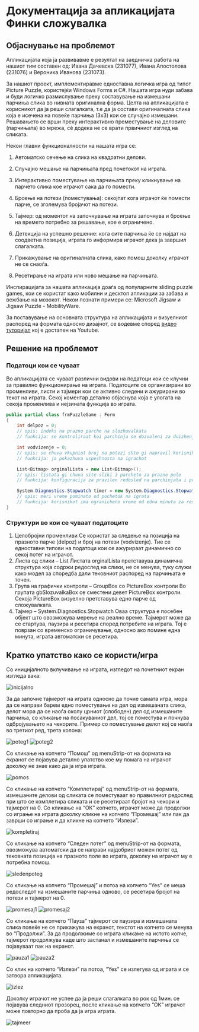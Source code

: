 # Документација за апликацијата Финки сложувалка

## Објаснување на проблемот


Апликацијата која ја развивавме е резултат на заедничка работа на нашиот тим составен од: Ивана Дачевска (231077), Ивана Апостолова (231076) и Вероника Иванова (231073).

За нашиот проект, имплементиравме едноставна логичка игра од типот Picture Puzzle, користејќи Windows Forms и C#. Нашата игра нуди забава и буди логичко размислување преку составување на измешани парчиња слика во нивната оригинална форма.
Целта на апликацијата е корисникот да ја реши слагалката, т.е да ја состави оригиналната слика која е исечена на повеќе парчиња (3х3) кои се случајно измешани. Решавањето се врши преку интерактивно преместување на деловите (парчињата) во мрежа, сè додека не се врати првичниот изглед на сликата.

Некои главни функционалности на нашата игра се:

 1. Автоматско сечење на слика на квадратни делови.


 2. Случајно мешање на парчињата пред почетокот на играта.


 3. Интерактивно поместување на парчињата преку кликнување на парчето слика кое играчот сака да го помести.


 4. Броење на потези (поместувања): секојпат кога играчот ќе помести парче, се зголемува бројачот на потези.


 5. Тајмер: од моментот на започнување на играта започнува и броење на времето потребно за решавање, кое е ограничено.


 6. Детекција на успешно решение: кога сите парчиња ќе се најдат на соодветна позиција, играта го информира играчот дека ја завршил слагалката.


 7. Прикажување на оригиналната слика, како помош доколку играчот не се снаоѓа.


 8. Ресетирање на играта или ново мешање на парчињата.


Инспирацијата за нашата апликација доаѓа од популарните sliding puzzle games, кои се користат како мобилни и десктоп апликации за забава и вежбање на мозокот. Некои познати примери се: Microsoft Jigsaw и       Jigsaw Puzzle - MobilityWare.


За поставување на основната структура на апликацијата и визуелниот распоред на формата односно дизајнот, се водевме според [видео туторијал](https://youtu.be/cVe7sGmkBLo) кој е достапен на Youtube.

## Решение на проблемот

### Податоци кои се чуваат

Во апликацијата се чуваат различни видови на податоци кои се клучни за правилно функционирање на играта. Податоците се организирани во променливи, листи и тајмери кои се активно следени и ажурирани во текот на играта. Секој коментар детално објаснува која е улогата на секоја променлива и нејзината функција во играта.

```csharp
public partial class frmPuzzleGame : Form
{
    int delpoz = 0;
    // opis: indeks na prazno parche na slozhuvalkata
    // funkcija: se kontroliraat koi parchinja se dozvoleni za dvizhenje

    int vodvizenje = 0;
    // opis: se chuva vkupniot broj na potezi shto gi napravil korisnikot od pochetok na igrata
    // funkcija: ja pokazhuva uspeshnosta na igrachot

    List<Bitmap> orginalLista = new List<Bitmap>();
    // opis: listata gi chuva site sliki i parcheto za prazno pole
    // funkcija: konfiguracija za pravilen redosled na parchinjata i proverka dali igrata e zavrshena uspeshno

    System.Diagnostics.Stopwatch timer = new System.Diagnostics.Stopwatch();
    // opis: meri vreme pominato od pochetok na igrata
    // funkcija: korisnikot ima ogranicheno vreme od edna minuta za reshavnaje na slozhuvalkata
}
```
### Структури во кои се чуваат податоците

1. Целобројни променливи
Се користат за следење на позиција на празното парче (delpoz) и број на потези (vodvizenje). Тие се едноставни типови на податоци кои се ажурираат динамично со секој потег на играчот.
2. Листа од слики – List<Bitmap>
Листата orginalLista претставува динамична структура која содржи редослед на слики, не се менува, туку служи како модел за споредба дали тековниот распоред на парчињата е точен.
3. Група на графички контроли – GroupBox со PictureBox контроли
Во групата gbSlozuvalkaBox се сместени девет PictureBox контроли. Секоја PictureBox визуелно претставува едно парче од сложувалката.
4. Тајмер – System.Diagnostics.Stopwatch
Оваа структура е посебен објект што овозможува мерење на реално време. Тајмерот може да се стартува, паузира и ресетира според потребите на играта. Toj е поврзан со временско ограничување, односно ако помине една минута, играта автоматски се ресетира.


## Kратко упатство како се користи/игра


Со иницијалното вклучивање на играта, изгледот на почетниот екран изгледа вака:


![inicijalno](https://github.com/user-attachments/assets/71a0c655-c124-45ad-b954-6dd739f35c7e)

За да започне тајмерот на играта односно да почне самата игра, мора да се направи барем едно поместување на дел од измешаната слика, делот мора да се наоѓа околу црниот (слободен) дел од измешаните парчиња, со кликање на посакуваниот дел, тој се поместува и почнува одбројувањето на чекорите. Пример со поместување делот кој се наоѓа во тpeтиот ред, трета колона:


![poteg1](https://github.com/user-attachments/assets/6ba205c7-bd20-4497-a8e7-3826869842ad)
![poteg2](https://github.com/user-attachments/assets/fee9e223-da1d-411c-9640-f478c8157764)


Со кликање на копчето “Помош” од menuStrip-от на формата на екранот се појавува детално упатство кое му помага на играчот доколку не знае како да ја игра играта. 

![pomos](https://github.com/user-attachments/assets/64fcbd10-2519-460f-9bb1-9c1b57b35cae)

Со кликање на копчето “Комплетирај” од menuStrip-от на формата, измешаните делови од сликата се поместуваат во правилниот редослед при што се комплетира сликата и се ресетираат бројот на чекори и тајмерот на 0. Со кликање на “ОК” копчето, играчот може да продолжи со играње на играта доколку кликне на копчето “Промешај” или пак да заврши со играње и да кликне на копчето “Излези”.


![kompletiraj](https://github.com/user-attachments/assets/6e88166f-7feb-45de-a25e-1fac3075780d)


Со кликање на копчето “Следен потег” од menuStrip-от на формата,  овозможува автоматски да се направи најдобриот можен потег од тековната позиција на празното поле во играта, доколку на играчот му е потребна помош.


![sledenpoteg](https://github.com/user-attachments/assets/0cf79c7b-7fbd-4167-b2f4-c680438b967d)


Со кликање на копчето “Промешај” и потоа на копчето “Yes” се меша редоследот на измешаните парчиња одново, се ресетира бројот на потези и тајмерот на 0.


![promesaj1](https://github.com/user-attachments/assets/833872fd-dfc1-478f-867e-c93ab79bc8fc)
![promesaj2](https://github.com/user-attachments/assets/6a8a6692-6532-41fe-a5df-7c159b100aa5)


Со кликање на копчето “Пауза” тајмерот се паузира и измешаната слика повеќе не се прикажува на екранот, текстот на копчето се менува во “Продолжи”. За да продолжиме со играта кликаме на истото копче, тајмерот продолжува каде што застанал и измешаните парчиња се појавуваат пак на екранот. 



![pauza1](https://github.com/user-attachments/assets/cb6852c0-7129-4e9f-8a1a-7254d75a9022)
![pauza2](https://github.com/user-attachments/assets/991a8a2a-7be2-473e-9eb4-82de10cbece5)


Со клик на копчето “Излези” па потоа, “Yes” се излегува од играта и се затвора апликацијата.


![izlez](https://github.com/user-attachments/assets/26f09eab-7f89-4fc8-8672-3369b5009705)


Доколку играчот не успее да ја реши слагалката во рок од 1мин. се појавува следниот прозорец, после кликање на копчето “ОК” играчот може повторно да проба да ја игра играта.


![tajmeer](https://github.com/user-attachments/assets/15370892-84fd-48e6-8e0e-128b4ae9bdfd)
